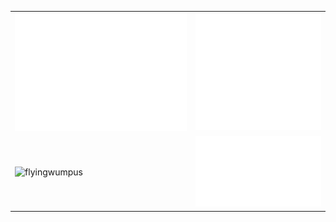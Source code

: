 <table align=“center" width=“max”>
    <tr>
        <td>
            <img src='/calender.svg' alt=“Calender” width=“400">
        </td>
        <td>
            <img src='/languages.svg' alt=“Languages” width=“400”>
        </td>
    </tr>
    <tr>
        <td>
	        <img src="http://github-readme-streak-stats.herokuapp.com?user=flyingwumpus&show_icons=true&title_color=7A7ADB&icon_color=2234AE&text_color=D3D3D3&bg_color=0,0E1117,130F40" width="375"  alt="flyingwumpus"/>
        </td>
        <td>
            <img src='/metrics.svg' alt=“Metrics” width=“400”>
        </td>   
    </tr>
</table>
